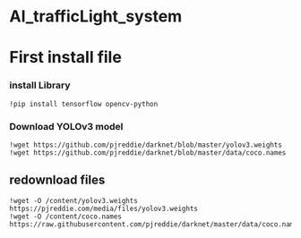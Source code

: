# AI_trafficLight_system
First install file
======
### install Library
```!pip install tensorflow opencv-python```

### Download YOLOv3 model
```!wget https://github.com/pjreddie/darknet/blob/master/cfg/yolov3.cfg
!wget https://github.com/pjreddie/darknet/blob/master/yolov3.weights
!wget https://github.com/pjreddie/darknet/blob/master/data/coco.names
```

## redownload files
```!wget -O /content/yolov3.cfg https://raw.githubusercontent.com/pjreddie/darknet/master/cfg/yolov3.cfg
!wget -O /content/yolov3.weights https://pjreddie.com/media/files/yolov3.weights
!wget -O /content/coco.names https://raw.githubusercontent.com/pjreddie/darknet/master/data/coco.names```
